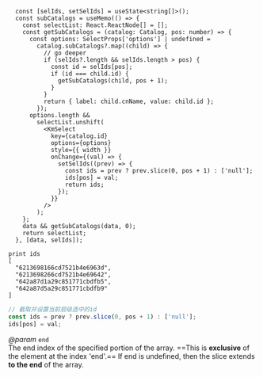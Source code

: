 ```tsx
  const [selIds, setSelIds] = useState<string[]>();
  const subCatalogs = useMemo(() => {
    const selectList: React.ReactNode[] = [];
    const getSubCatalogs = (catalog: Catalog, pos: number) => {
      const options: SelectProps['options'] | undefined =
        catalog.subCatalogs?.map((child) => {
          // go deeper
          if (selIds?.length && selIds.length > pos) {
            const id = selIds[pos];
            if (id === child.id) {
              getSubCatalogs(child, pos + 1);
            }
          }
          return { label: child.cnName, value: child.id };
        });
      options.length &&
        selectList.unshift(
          <KmSelect
            key={catalog.id}
            options={options}
            style={{ width }}
            onChange={(val) => {
              setSelIds((prev) => {
                const ids = prev ? prev.slice(0, pos + 1) : ['null'];
                ids[pos] = val;
                return ids;
              });
            }}
          />
        );
    };
    data && getSubCatalogs(data, 0);
    return selectList;
  }, [data, selIds]);
```

```
print ids
[
  "6213698166cd7521b4e6963d",
  "6213698266cd7521b4e69642",
  "642a87d1a29c851771cbdfb5",
  "642a87d5a29c851771cbdfb9"
]
```

```ts
// 截取并设置当前层级选中的id
const ids = prev ? prev.slice(0, pos + 1) : ['null'];
ids[pos] = val;
```

_@param_ `end`  
The end index of the specified portion of the array. ==This is **exclusive** of the element at the index 'end'.== If end is undefined, then the slice extends **to the end** of the array.